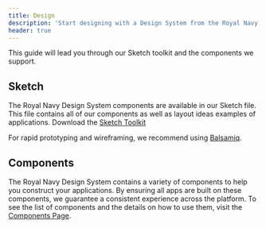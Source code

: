 ```yaml
---
title: Design
description: 'Start designing with a Design System from the Royal Navy - the Royal Navy Design System'
header: true
---
```


This guide will lead you through our Sketch toolkit and the components we support.

## Sketch
The Royal Navy Design System components are available in our Sketch file. This file contains all of our components as well as layout ideas examples of applications. Download the <a href="/design-system.sketch" download>Sketch Toolkit</a>

For rapid prototyping and wireframing, we recommend using [Balsamiq](https://balsamiq.com/).


## Components

The Royal Navy Design System contains a variety of components to help you construct your applications. By ensuring all apps are built on these components, we guarantee a consistent experience across the platform. To see the list of components and the details on how to use them, visit the [Components Page](/components).
